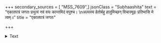 +++
secondary_sources = [ "MSS_7609",]
jsonClass = "Subhaashita"
text = "एकातपत्रं जगतः प्रभुत्वं नवं वयः कान्तमिदं वपुश्च।  \nअल्पस्य हेतोर्बहु हातुमिच्छन् विचारमूढः प्रतिभासि मे त्वम्॥"
title = "एकातपत्रं जगतः"

+++

<details><summary>Text</summary>

एकातपत्रं जगतः प्रभुत्वं नवं वयः कान्तमिदं वपुश्च।  
अल्पस्य हेतोर्बहु हातुमिच्छन् विचारमूढः प्रतिभासि मे त्वम्॥
</details>
